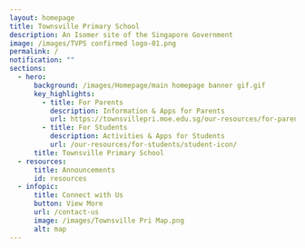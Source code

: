 ```yaml
---
layout: homepage
title: Townsville Primary School
description: An Isomer site of the Singapore Government
image: /images/TVPS confirmed logo-01.png
permalink: /
notification: ""
sections:
  - hero:
      background: /images/Homepage/main homepage banner gif.gif
      key_highlights:
        - title: For Parents
          description: Information & Apps for Parents
          url: https://townsvillepri.moe.edu.sg/our-resources/for-parents/school-calendar/
        - title: For Students
          description: Activities & Apps for Students
          url: /our-resources/for-students/student-icon/
      title: Townsville Primary School
  - resources:
      title: Announcements
      id: resources
  - infopic:
      title: Connect with Us
      button: View More
      url: /contact-us
      image: /images/Townsville Pri Map.png
      alt: map
---
```

